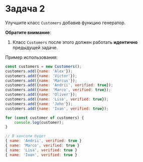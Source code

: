 # Задача 2

Улучшите класс `Customers` добавив функцию генератор.

**Обратите внимание**:

1. Класс `Customers` после этого должен работать **идентично** предыдущей задаче.

Пример использования:

```javascript
const customers = new Customers();
customers.add({name: 'Alex'});
customers.add({name: 'Victor'});
customers.add({name: 'Marcus'});
customers.add({name: 'Andrii', verified: true});
customers.add({name: 'Marco', verified: true});
customers.add({name: 'Oliver'});
customers.add({name: 'Lisa', verified: true});
customers.add({name: 'John'});
customers.add({name: 'Ivan', verified: true});

for (const customer of customers) {
    console.log(customer);
}

// В консоли будет
{ name: 'Andrii', verified: true }
{ name: 'Marco', verified: true }
{ name: 'Lisa', verified: true }
{ name: 'Ivan', verified: true }
```

